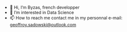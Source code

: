 - 👋 Hi, I’m Byzas, french developper
- 👀 I’m interested in Data Science
- 📫 How to reach me contact me in my personnal e-mail: geoffroy.sadowski@outlook.com


